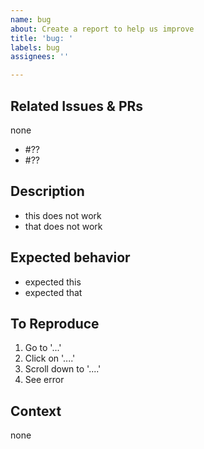 ```yaml
---
name: bug
about: Create a report to help us improve
title: 'bug: '
labels: bug
assignees: ''

---
```


## Related Issues & PRs
<!-- List of related PRs and issues. -->
none
<!-- or -->
- #??
- #??

## Description
<!-- List of clear and concise descriptions of the bug. -->
- this does not work
- that does not work

## Expected behavior
<!-- List of clear and concise description of what you expected to happen. -->
- expected this
- expected that

## To Reproduce
<!-- Steps to reproduce the behavior. -->
1. Go to '...'
2. Click on '....'
3. Scroll down to '....'
4. See error

## Context
<!-- Feel free to add screenshots or code to help explain the problem. -->
none
